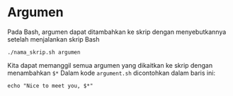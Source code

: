 # Argumen

Pada Bash, argumen dapat ditambahkan ke skrip dengan menyebutkannya setelah
menjalankan skrip Bash

`./nama_skrip.sh argumen`

Kita dapat memanggil semua argumen yang dikaitkan ke skrip dengan menambahkan `$*`
Dalam kode `argument.sh` dicontohkan dalam baris ini:

`echo "Nice to meet you, $*"`
